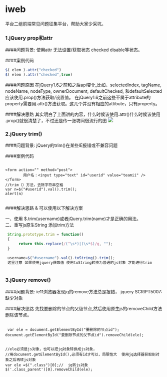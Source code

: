 # iweb
平台二组前端常见问题征集平台，帮助大家少采坑。




### 1.jQuery prop和attr
####问题背景:
	使用attr 无法设置/获取状态 checked disable等状态。
	
####案例代码

```javascript
$( elem ).attr("checked")
$( elem ).attr("checked",true)
```
####问题原因
在jQuery1.6之前和之后api变化,比如，selectedIndex, tagName, nodeName, nodeType, ownerDocument, defaultChecked, 和defaultSelected应该使用.prop()方法获取/设置值。 在jQuery1.6之前这些不属于attribute的property需要用.attr()方法获取。这几个并没有相应的attibute，只有property。

####解决思路
其实明白了上面讲的内容，什么时候该使用.attr()什么时候该使用 .prop()就很清楚了，不过还是传一张坊间很流行的图
![](https://images0.cnblogs.com/blog/349217/201310/01161410-90dde52753e040f3a09b83c418e94026.png)




### 2.jQuery trim()
####问题背景:
jQuery的trim()在某些IE报错或不兼容问题

####案例代码

```

<form action="" method="post">
        用户名：<input type="text" id="userid" value="teamii" />
</form>
//trim（）方法，去除字符串空格
var n=$("#userid").val().trim();
alert(n)


```
####解决思路 &
可以使用以下解决方案

一、使用 $.trim(username)或者jQuery.trim(name)才是正确的用法。<br/>
二、重写js原生String 添加trim方法

```javascript
 String.prototype.trim = function()  
 {  
      return this.replace(/(^\s*)|(\s*$)/g, "");  
 }
 
 username=$("#username").val().toString().trim();
 这里注意 如果使用jquery获取值 使用toString转换为普通的js对象 才能进行trim
 
```

### 3.jQuery remove()
####问题背景:
ie11浏览器发现jq的remove方法总是报错， jquery SCRIPT5007: 缺少对象

####解决思路
先找要删除的节点的父级节点,然后使用原生js的removeChild方法删除该节点。

```

 var ele = document.getElementById("要删除的节点id");
document.getElementById("要删除节点的父节点id").removeChild(ele);


//ele必须是js对象，也可以把jq对象转换成js对象，
//用document.getElementById(),必须有id才可以，局限性大  使用jq选择器获取到对象之后再转js对象
var ele =$(".class")[0];//  jq转js对象
$('.class_parent')[0].removeChild(ele);


```
